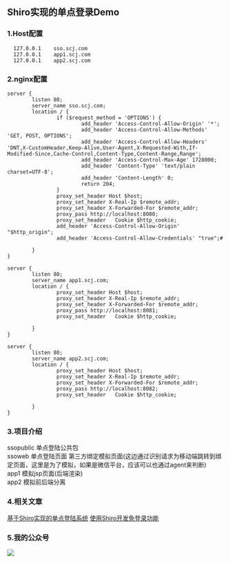 ## Shiro实现的单点登录Demo
### 1.Host配置
````
  127.0.0.1    sso.scj.com
  127.0.0.1    app1.scj.com
  127.0.0.1    app2.scj.com
````
### 2.nginx配置
````
server {
        listen 80;
        server_name sso.scj.com;
        location / {
                if ($request_method = 'OPTIONS') {
                        add_header 'Access-Control-Allow-Origin' '*';
                        add_header 'Access-Control-Allow-Methods' 'GET, POST, OPTIONS';
                        add_header 'Access-Control-Allow-Headers' 'DNT,X-CustomHeader,Keep-Alive,User-Agent,X-Requested-With,If-Modified-Since,Cache-Control,Content-Type,Content-Range,Range';
                        add_header 'Access-Control-Max-Age' 1728000;
                        add_header 'Content-Type' 'text/plain charset=UTF-8';
                        add_header 'Content-Length' 0;
                        return 204;
                }
                proxy_set_header Host $host;
                proxy_set_header X-Real-Ip $remote_addr;
                proxy_set_header X-Forwarded-For $remote_addr;
                proxy_pass http://localhost:8080;
                proxy_set_header   Cookie $http_cookie;
                add_header 'Access-Control-Allow-Origin' "$http_origin";
                add_header 'Access-Control-Allow-Credentials' "true";#

        }
}
````

````
server {
        listen 80;
        server_name app1.scj.com;
        location / {
                proxy_set_header Host $host;
                proxy_set_header X-Real-Ip $remote_addr;
                proxy_set_header X-Forwarded-For $remote_addr;
                proxy_pass http://localhost:8081;
                proxy_set_header   Cookie $http_cookie;

        }
}
````

````
server {
        listen 80;
        server_name app2.scj.com;
        location / {
                proxy_set_header Host $host;
                proxy_set_header X-Real-Ip $remote_addr;
                proxy_set_header X-Forwarded-For $remote_addr;
                proxy_pass http://localhost:8082;
                proxy_set_header   Cookie $http_cookie;

        }
}
````

### 3.项目介绍
ssopublic 单点登陆公共包  
ssoweb 单点登陆页面 第三方绑定模拟页面(这边通过识别请求为移动端跳转到绑定页面，这里是为了模拟，如果是微信平台，应该可以也通过agent来判断)  
app1 模拟jsp页面(后端渲染)  
app2 模拟前后端分离  

### 4.相关文章
[基于Shiro实现的单点登陆系统](https://www.jianshu.com/p/611b19dbfb04)
[使用Shiro开发免登录功能](https://www.jianshu.com/p/4c32e29bfb3b)

### 5.我的公众号
![](https://upload-images.jianshu.io/upload_images/9919411-cdb3cba0f4d6d039..jpg?imageMogr2/auto-orient/strip%7CimageView2/2/w/258)